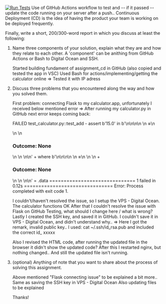 [![Run Tests](https://github.com/Ray-Github-2022/assignment_cd/actions/workflows/run-tests.yml/badge.svg)](https://github.com/Ray-Github-2022/assignment_cd/actions/workflows/run-tests.yml)
Use of GitHub Actions workflow to test and -- if it passed -- update the code running on your server after a push..
Continuous Deployment (CD) is the idea of having the product your team is working on be deployed frequently. 

Finally, write a short, 200/300-word report in which you discuss at least the following:
1. Name three components of your solution, explain what they are and how they relate to each other. A 'component' can be anithing from GitHub Actions or Bash to Digital Ocean and SSH.

   Started building fundament of assignment_cd in GitHub (also copied and tested the app in VSC)
   Used Bash for actions/implementing/getting the calculator online => Tested it with IP adress
   
2. Discuss three problems that you encountered along the way and how you solved them.

   First problem: connecting Flask to my calculator.app, unfortunately I received below mentioned error =>
   After running my calculator.py in GitHub next error keeps coming back:

   FAILED test_calculator.py::test_add - assert b'15.0' in b'\n<!DOCTYPE html>\n<html lang="en">\n<head>\n    <meta charset="UTF-8">\n    <meta name="viewport" content="width=de..."><b>=</b></button>\n
   </form>\n        \n        <h3>Outcome: None</h3>\n        \n    </div>\n</body>\n</html>'
    +  where b'\n<!DOCTYPE html>\n<html lang="en">\n<head>\n    <meta charset="UTF-8">\n    <meta name="viewport" content="width=de..."><b>=</b></button>\n        </form>\n        \n
    +  <h3>Outcome: None</h3>\n        \n    </div>\n</body>\n</html>' = <WrapperTestResponse 3045 bytes [200 OK]>.data
   ============================== 1 failed in 0.12s ===============================
   Error: Process completed with exit code 1.

   I couldn't/haven't resolved the issue, so I setup the VPS - Digital Ocean. The calculator functions OK
   After that I couldn't resolve the issue with Flask on GitHub Testing, what should I change here / what is wrong?
   Lastly I created the SSH key, and saved it in GitHub. I couldn't save it in VPS - Digital Ocean, and didn't understand why..
   => Here I got the remark, invalid public key.. I used: cat ~/.ssh/id_rsa.pub and included the correct id_ xxxxx

   Also I revised the HTML code, after running the updated file in the browser it didn't show the updated code?
   After this I restarted nginx, but nothing changed.. And still the updated file isn't running.

4. (optional) Anything of note that you want to share about the process of solving this assignment.

   Above mentioned "Flask connecting issue" to be explained a bit more..
   Same as saving the SSH key in VPS - Digital Ocean
   Also updating files to be explained

   Thanks!
